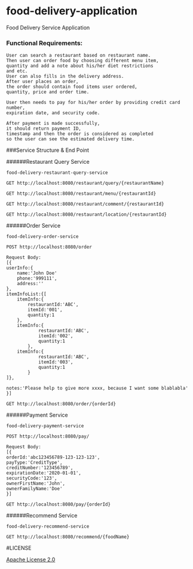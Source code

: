 # food-delivery-application
Food Delivery Service Application

### Functional Requirements:
```
User can search a restaurant based on restaurant name. 
Then user can order food by choosing different menu item,
quantity and add a note about his/her diet restrictions 
and etc.  
User can also fills in the delivery address.   
After user places an order,   
the order should contain food items user ordered,   
quantity, price and order time.  

User then needs to pay for his/her order by providing credit card number,   
expiration date, and security code.   

After payment is made successfully,   
it should return payment ID,   
timestamp and then the order is considered as completed   
so the user can see the estimated delivery time.  
```

###Service Structure & End Point

######Restaurant Query Service

`food-delivery-restaurant-query-service`

```text Query Restaurant Detail By Restaurant Name 
GET http://localhost:8080/restaurant/query/{restaurantName}
```

```text Query Restaurant Menu
GET http://localhost:8080/restaurant/menu/{restaurantId}
```

```text Query Restaurant Comment
GET http://localhost:8080/restaurant/comment/{restaurantId}
```

```text Query Restaurant Location
GET http://localhost:8080/restaurant/location/{restaurantId}
```

######Order Service

`food-delivery-order-service`

```text Client Order Food
POST http://localhost:8080/order

Request Body:
[{
userInfo:{
    name:'John Doe'
    phone:'999111',
    address:''
},
itemInfoList:{[
    itemInfo:{
        restaurantId:'ABC',
        itemId:'001',
        quantity:1
    },
    itemInfo:{
            restaurantId:'ABC',
            itemId:'002',
            quantity:1
        },
    itemInfo:{
            restaurantId:'ABC',
            itemId:'003',
            quantity:1
        }
]},

notes:'Please help to give more xxxx, because I want some blablabla'
}]
```

```text Client Order Status
GET http://localhost:8080/order/{orderId}
```

######Payment Service

`food-delivery-payment-service`

```text Client Pay Order
POST http://localhost:8080/pay/

Request Body:
[{
orderId:'abc123456789-123-123-123',
payType:'CreditType',
creditNumber:'123456789',
expirationDate:'2020-01-01',
securityCode:'123',
ownerFirstName:'John',
ownerFamilyName:'Doe'
}]
```

```text Query Order Payment Status
GET http://localhost:8080/pay/{orderId}
```

######Recommend Service

`food-delivery-recommend-service`
```text User Food Recommend 
GET http://localhost:8080/recommend/{foodName}
```

#LICENSE

[Apache License 2.0](https://github.com/icyhins/food-delivery-service-application/blob/master/LICENSE "Apache License 2.0")